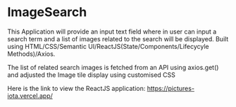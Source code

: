 # ImageSearch

This Application will provide an input text field where in user can input a search term and a list of images related to the search will be displayed. Built using HTML/CSS/Semantic UI/ReactJS(State/Components/Lifecycyle Methods)/Axios.

The list of related search images is fetched from an API using axios.get() and adjusted the Image tile display using customised CSS

Here is the link to view the ReactJS application: https://pictures-iota.vercel.app/
